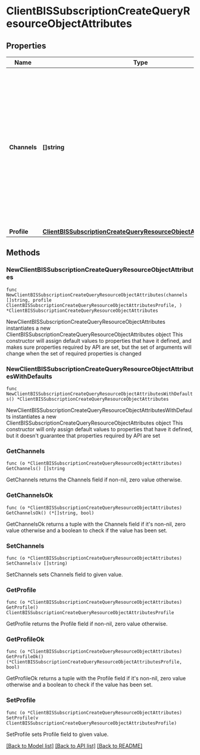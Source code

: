 # ClientBISSubscriptionCreateQueryResourceObjectAttributes

## Properties

Name | Type | Description | Notes
------------ | ------------- | ------------- | -------------
**Channels** | **[]string** | The channel(s) through which the profile would like to receive the back in stock notification. This can be leveraged within a back in stock flow to notify the subscriber through their preferred channel(s). | 
**Profile** | [**ClientBISSubscriptionCreateQueryResourceObjectAttributesProfile**](ClientBISSubscriptionCreateQueryResourceObjectAttributesProfile.md) |  | 

## Methods

### NewClientBISSubscriptionCreateQueryResourceObjectAttributes

`func NewClientBISSubscriptionCreateQueryResourceObjectAttributes(channels []string, profile ClientBISSubscriptionCreateQueryResourceObjectAttributesProfile, ) *ClientBISSubscriptionCreateQueryResourceObjectAttributes`

NewClientBISSubscriptionCreateQueryResourceObjectAttributes instantiates a new ClientBISSubscriptionCreateQueryResourceObjectAttributes object
This constructor will assign default values to properties that have it defined,
and makes sure properties required by API are set, but the set of arguments
will change when the set of required properties is changed

### NewClientBISSubscriptionCreateQueryResourceObjectAttributesWithDefaults

`func NewClientBISSubscriptionCreateQueryResourceObjectAttributesWithDefaults() *ClientBISSubscriptionCreateQueryResourceObjectAttributes`

NewClientBISSubscriptionCreateQueryResourceObjectAttributesWithDefaults instantiates a new ClientBISSubscriptionCreateQueryResourceObjectAttributes object
This constructor will only assign default values to properties that have it defined,
but it doesn't guarantee that properties required by API are set

### GetChannels

`func (o *ClientBISSubscriptionCreateQueryResourceObjectAttributes) GetChannels() []string`

GetChannels returns the Channels field if non-nil, zero value otherwise.

### GetChannelsOk

`func (o *ClientBISSubscriptionCreateQueryResourceObjectAttributes) GetChannelsOk() (*[]string, bool)`

GetChannelsOk returns a tuple with the Channels field if it's non-nil, zero value otherwise
and a boolean to check if the value has been set.

### SetChannels

`func (o *ClientBISSubscriptionCreateQueryResourceObjectAttributes) SetChannels(v []string)`

SetChannels sets Channels field to given value.


### GetProfile

`func (o *ClientBISSubscriptionCreateQueryResourceObjectAttributes) GetProfile() ClientBISSubscriptionCreateQueryResourceObjectAttributesProfile`

GetProfile returns the Profile field if non-nil, zero value otherwise.

### GetProfileOk

`func (o *ClientBISSubscriptionCreateQueryResourceObjectAttributes) GetProfileOk() (*ClientBISSubscriptionCreateQueryResourceObjectAttributesProfile, bool)`

GetProfileOk returns a tuple with the Profile field if it's non-nil, zero value otherwise
and a boolean to check if the value has been set.

### SetProfile

`func (o *ClientBISSubscriptionCreateQueryResourceObjectAttributes) SetProfile(v ClientBISSubscriptionCreateQueryResourceObjectAttributesProfile)`

SetProfile sets Profile field to given value.



[[Back to Model list]](../README.md#documentation-for-models) [[Back to API list]](../README.md#documentation-for-api-endpoints) [[Back to README]](../README.md)


